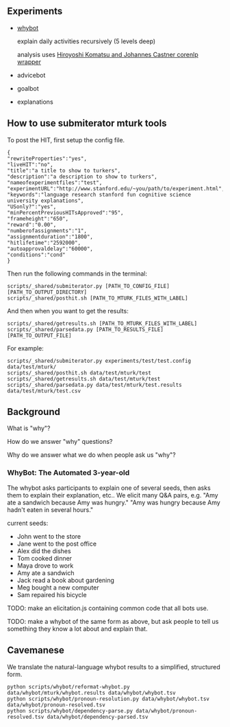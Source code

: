 ## Experiments

- [whybot](http://stanford.edu/~erindb/explanations/whybot.html)

    explain daily activities recursively (5 levels deep)

    analysis uses [Hiroyoshi Komatsu and Johannes Castner corenlp wrapper](https://bitbucket.org/torotoki/corenlp-python/src)

- advicebot
- goalbot
- explanations

## How to use submiterator mturk tools

To post the HIT, first setup the config file.

    {
    "rewriteProperties":"yes",
    "liveHIT":"no",
    "title":"a title to show to turkers",
    "description":"a description to show to turkers",
    "nameofexperimentfiles":"test",
    "experimentURL":"http://www.stanford.edu/~you/path/to/experiment.html",
    "keywords":"language research stanford fun cognitive science university explanations",
    "USonly?":"yes",
    "minPercentPreviousHITsApproved":"95",
    "frameheight":"650",
    "reward":"0.00",
    "numberofassignments":"1",
    "assignmentduration":"1800",
    "hitlifetime":"2592000",
    "autoapprovaldelay":"60000",
    "conditions":"cond"
    }

Then run the following commands in the terminal:

    scripts/_shared/submiterator.py [PATH_TO_CONFIG_FILE] [PATH_TO_OUTPUT_DIRECTORY]
    scripts/_shared/posthit.sh [PATH_TO_MTURK_FILES_WITH_LABEL]

And then when you want to get the results:

    scripts/_shared/getresults.sh [PATH_TO_MTURK_FILES_WITH_LABEL]
    scripts/_shared/parsedata.py [PATH_TO_RESULTS_FILE] [PATH_TO_OUTPUT_FILE]

For example:

    scripts/_shared/submiterator.py experiments/test/test.config data/test/mturk/
    scripts/_shared/posthit.sh data/test/mturk/test
    scripts/_shared/getresults.sh data/test/mturk/test
    scripts/_shared/parsedata.py data/test/mturk/test.results data/test/mturk/test.csv

## Background

What is "why"?

How do we answer "why" questions?

Why do we answer what we do when people ask us "why"?

### WhyBot: The Automated 3-year-old

The whybot asks participants to explain one of several seeds, then asks them to explain their explanation, etc.. We elicit many Q&A pairs, e.g. "Amy ate a sandwich because Amy was hungry." "Amy was hungry because Amy hadn't eaten in several hours."

current seeds:

* John went to the store
* Jane went to the post office
* Alex did the dishes
* Tom cooked dinner
* Maya drove to work
* Amy ate a sandwich
* Jack read a book about gardening
* Meg bought a new computer
* Sam repaired his bicycle

TODO: make an elicitation.js containing common code that all bots use.

TODO: make a whybot of the same form as above, but ask people to tell us something they know a lot about and explain that.

## Cavemanese

We translate the natural-language whybot results to a simplified, structured form.

    python scripts/whybot/reformat-whybot.py data/whybot/mturk/whybot.results data/whybot/whybot.tsv
    python scripts/whybot/pronoun-resolution.py data/whybot/whybot.tsv data/whybot/pronoun-resolved.tsv
    python scripts/whybot/dependency-parse.py data/whybot/pronoun-resolved.tsv data/whybot/dependency-parsed.tsv